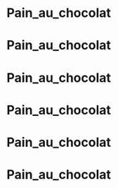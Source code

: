 # Pain_au_chocolat
# Pain_au_chocolat
# Pain_au_chocolat
# Pain_au_chocolat
# Pain_au_chocolat
# Pain_au_chocolat
